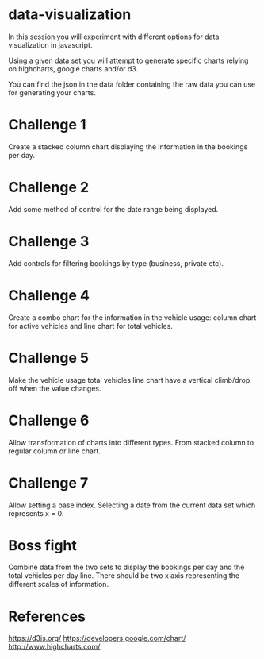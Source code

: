 # data-visualization

In this session you will experiment with different options for data visualization in javascript. 

Using a given data set you will attempt to generate specific charts relying on highcharts, google charts and/or d3.

You can find the json in the data folder containing the raw data you can use for generating your charts.

# Challenge 1
Create a stacked column chart displaying the information in the bookings per day.

# Challenge 2
Add some method of control for the date range being displayed.

# Challenge 3
Add controls for filtering bookings by type (business, private etc).

# Challenge 4
Create a combo chart for the information in the vehicle usage: column chart for active vehicles and line chart for total vehicles.

# Challenge 5
Make the vehicle usage total vehicles line chart have a vertical climb/drop off when the value changes.

# Challenge 6
Allow transformation of charts into different types. From stacked column to regular column or line chart.

# Challenge 7
Allow setting a base index. Selecting a date from the current data set which represents x = 0.

# Boss fight
Combine data from the two sets to display the bookings per day and the total vehicles per day line. There should be two x axis representing the different scales of information.

# References
https://d3js.org/
https://developers.google.com/chart/
http://www.highcharts.com/